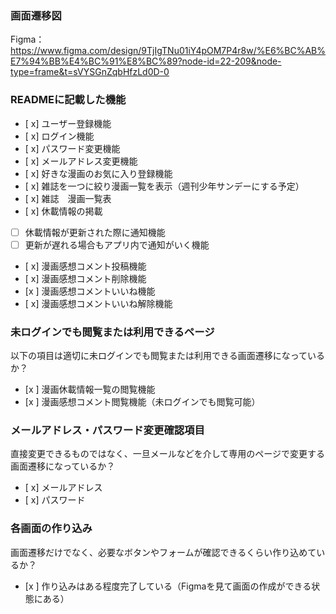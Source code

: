 ### 画面遷移図
Figma：https://www.figma.com/design/9TjIgTNu01iY4pOM7P4r8w/%E6%BC%AB%E7%94%BB%E4%BC%91%E8%BC%89?node-id=22-209&node-type=frame&t=sVYSGnZqbHfzLd0D-0

### READMEに記載した機能
- [ x] ユーザー登録機能
- [ x] ログイン機能
- [ x] パスワード変更機能
- [ x] メールアドレス変更機能
- [ x] 好きな漫画のお気に入り登録機能
- [ x] 雑誌を一つに絞り漫画一覧を表示（週刊少年サンデーにする予定）
- [ x] 雑誌　漫画一覧表
- [ x] 休載情報の掲載
- [ ] 休載情報が更新された際に通知機能
- [ ] 更新が遅れる場合もアプリ内で通知がいく機能
- [ x] 漫画感想コメント投稿機能
- [ x] 漫画感想コメント削除機能
- [x ] 漫画感想コメントいいね機能
- [ x] 漫画感想コメントいいね解除機能


### 未ログインでも閲覧または利用できるページ
以下の項目は適切に未ログインでも閲覧または利用できる画面遷移になっているか？
- [x ] 漫画休載情報一覧の閲覧機能
- [x ] 漫画感想コメント閲覧機能（未ログインでも閲覧可能）

### メールアドレス・パスワード変更確認項目
直接変更できるものではなく、一旦メールなどを介して専用のページで変更する画面遷移になっているか？
- [ x] メールアドレス
- [ x] パスワード

### 各画面の作り込み
画面遷移だけでなく、必要なボタンやフォームが確認できるくらい作り込めているか？
- [x ] 作り込みはある程度完了している（Figmaを見て画面の作成ができる状態にある）